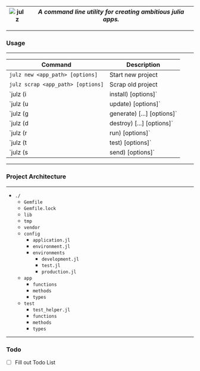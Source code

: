 ![julz](https://raw.githubusercontent.com/djsegal/julz/master/julz_logo.png) | ***A command line utility for creating ambitious julia apps.***
--- | --------

---------------

### Usage

---------------

| Command  | Description |
| ------------- | ------------- |
| `julz new <app_path> [options]` | Start new project |
| `julz scrap <app_path> [options]` | Scrap old project |
| `julz (i|install) [options]` | Install Julia packages |
| `julz (u|update) [options]` | Update Julia packages |
| `julz (g|generate) <generator> <name> [<field>...] [options]` | Generate Julia file |
| `julz (d|destroy) <generator> <name> [<field>...] [options]` | Destroy Julia file |
| `julz (r|run) [options]` | Run Julia code |
| `julz (t|test) [options]` | Test Julia code |
| `julz (s|send) [options]` | Send Julia code elsewhere (unimplemented) |

---------------

### Project Architecture

---------------

- `./`
  - `Gemfile`
  - `Gemfile.lock`
  - `lib`
  - `tmp`
  - `vendor`
  - `config`
    - `application.jl`
    - `environment.jl`
    - `environments`
      - `development.jl`
      - `test.jl`
      - `production.jl`
  - `app`
    - `functions`
    - `methods`
    - `types`
  - `test`
    - `test_helper.jl`
    - `functions`
    - `methods`
    - `types`

---------------

### Todo

- [ ] Fill out Todo List
